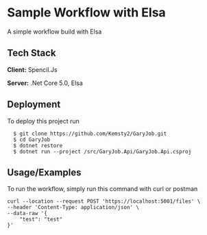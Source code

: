
# Sample Workflow with Elsa

A simple workflow build with Elsa



## Tech Stack

**Client:** Spencil.Js

**Server:** .Net Core 5.0, Elsa


## Deployment

To deploy this project run

```shell
  $ git clone https://github.com/Kemsty2/GaryJob.git
  $ cd GaryJob
  $ dotnet restore
  $ dotnet run --project /src/GaryJob.Api/GaryJob.Api.csproj
```




## Usage/Examples

To run the workflow, simply run this command with curl or postman
```shell
curl --location --request POST 'https://localhost:5001/files' \
--header 'Content-Type: application/json' \
--data-raw '{
    "test": "test"
}'
```

